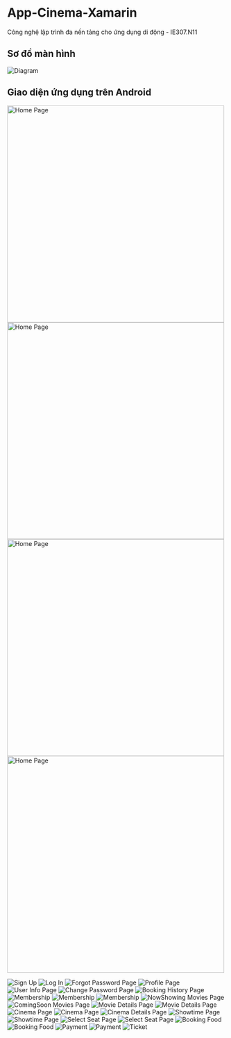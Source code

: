 <h1 id="app-cinema-xamarin">App-Cinema-Xamarin</h1>
<p>Công nghệ lập trình đa nền tảng cho ứng dụng di động - IE307.N11</p>
<h2 id="s-m-n-h-nh">Sơ đồ màn hình</h2>
<p><img src="Images/Diagram.png" alt="Diagram"></p>
<h2 id="giao-di-n-ng-d-ng-tr-n-android">Giao diện ứng dụng trên Android</h2>

<p float="left"><img src="Images/Picture1.png" alt="Home Page" height="500">
<img src="Images/Picture2.png" alt="Home Page" height="500">
<img src="Images/Picture3.png" alt="Home Page" height="500">
<img src="Images/Picture4.png" alt="Home Page" height="500"></p>

<p><img src="Images/SignUpPage.png" alt="Sign Up">
<img src="Images/LogInPage.png" alt="Log In">
<img src="Images/ForgotPasswordPage.png" alt="Forgot Password Page">
<img src="Images/ProfilePage.png" alt="Profile Page">
<img src="Images/UserInfoPage.png" alt="User Info Page">
<img src="Images/ChangePasswordPage.png" alt="Change Password Page">
<img src="Images/BookingHistoryPage.png" alt="Booking History Page">
<img src="Images/MembershipDiamondPage.png" alt="Membership">
<img src="Images/MembershipGoldPage.png" alt="Membership">
<img src="Images/MembershipSliverPage.png" alt="Membership">
<img src="Images/NowShowingMoviesPage.png" alt="NowShowing Movies Page">
<img src="Images/ComingSoonMoviesPage.png" alt="ComingSoon Movies Page">
<img src="Images/MovieDetailsPage1.png" alt="Movie Details Page">
<img src="Images/MovieDetailsPage2.png" alt="Movie Details Page">
<img src="Images/CinemaPage1.png" alt="Cinema Page">
<img src="Images/CinemaPage2.png" alt="Cinema Page">
<img src="Images/CinemaDetailsPage.png" alt="Cinema Details Page">
<img src="Images/ShowtimePage1.png" alt="Showtime Page">
<img src="Images/ShowtimePage2.png" alt="Showtime Page">
<img src="Images/SelectSeatPage1.png" alt="Select Seat Page">
<img src="Images/SelectSeatPage2.png" alt="Select Seat Page">
<img src="Images/BookingFood1.png" alt="Booking Food">
<img src="Images/BookingFood2.png" alt="Booking Food">
<img src="Images/Paymen1.png" alt="Payment">
<img src="Images/Payment2.png" alt="Payment">
<img src="Images/Ticket.png" alt="Ticket"></p>
